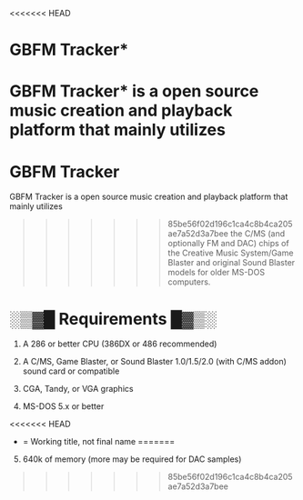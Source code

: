 <<<<<<< HEAD
# GBFM Tracker*

GBFM Tracker* is a open source music creation and playback platform that mainly utilizes
=======
# GBFM Tracker

GBFM Tracker is a open source music creation and playback platform that mainly utilizes
>>>>>>> 85be56f02d196c1ca4c8b4ca205ae7a52d3a7bee
the C/MS (and optionally FM and DAC) chips of the Creative Music System/Game Blaster
and original Sound Blaster models for older MS-DOS computers.

# ░▒▓█ Requirements █▓▒░
1. A 286 or better CPU (386DX or 486 recommended)

2. A C/MS, Game Blaster, or Sound Blaster 1.0/1.5/2.0 (with C/MS addon)
sound card or compatible

3. CGA, Tandy, or VGA graphics

4. MS-DOS 5.x or better

<<<<<<< HEAD
* = Working title, not final name
=======
5. 640k of memory (more may be required for DAC samples)
>>>>>>> 85be56f02d196c1ca4c8b4ca205ae7a52d3a7bee
